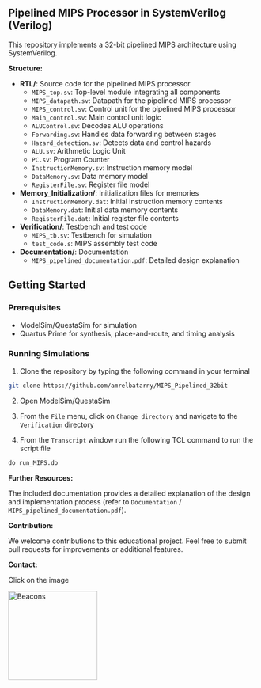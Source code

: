 ## Pipelined MIPS Processor in SystemVerilog (Verilog)

This repository implements a 32-bit pipelined MIPS architecture using SystemVerilog.

**Structure:**

* **RTL/**: Source code for the pipelined MIPS processor
    * `MIPS_top.sv`: Top-level module integrating all components
    * `MIPS_datapath.sv`: Datapath for the pipelined MIPS processor
    * `MIPS_control.sv`: Control unit for the pipelined MIPS processor
    * `Main_control.sv`: Main control unit logic
    * `ALUControl.sv`: Decodes ALU operations
    * `Forwarding.sv`: Handles data forwarding between stages
    * `Hazard_detection.sv`: Detects data and control hazards
    * `ALU.sv`: Arithmetic Logic Unit
    * `PC.sv`: Program Counter
    * `InstructionMemory.sv`: Instruction memory model
    * `DataMemory.sv`: Data memory model
    * `RegisterFile.sv`: Register file model
* **Memory_Initialization/**: Initialization files for memories
    * `InstructionMemory.dat`: Initial instruction memory contents
    * `DataMemory.dat`: Initial data memory contents
    * `RegisterFile.dat`: Initial register file contents
* **Verification/**: Testbench and test code
    * `MIPS_tb.sv`: Testbench for simulation
    * `test_code.s`: MIPS assembly test code
* **Documentation/**: Documentation
    * `MIPS_pipelined_documentation.pdf`: Detailed design explanation

## Getting Started

### Prerequisites

- ModelSim/QuestaSim for simulation
- Quartus Prime for synthesis, place-and-route, and timing analysis

### Running Simulations

1. Clone the repository by typing the following command in your terminal
```bash
git clone https://github.com/amrelbatarny/MIPS_Pipelined_32bit
```
2. Open ModelSim/QuestaSim

3. From the `File` menu, click on `Change directory` and navigate to the `Verification` directory

4. From the `Transcript` window run the following TCL command to run the script file
```tcl
do run_MIPS.do
```


**Further Resources:**

The included documentation provides a detailed explanation of the design and implementation process (refer to `Documentation` / `MIPS_pipelined_documentation.pdf`).

**Contribution:**

We welcome contributions to this educational project. Feel free to submit pull requests for improvements or additional features.

**Contact:**

Click on the image

<a href="https://beacons.ai/amrelbatarny" target="_blank">
  <img align="left" alt="Beacons" width="180px" src="https://www.colormango.com/development/boxshot/beacons-ai_154511.png" />
</a> 
<br>
